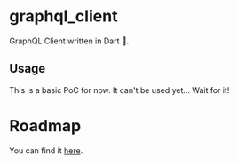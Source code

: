 # graphql_client

GraphQL Client written in Dart 🎯.

## Usage

This is a basic PoC for now. It can't be used yet... Wait for it!

# Roadmap

You can find it [here][roadmap].

[roadmap]: https://github.com/hourliert/graphql_client/blob/master/ROADMAP.md
